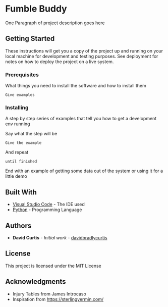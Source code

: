 # Fumble Buddy

One Paragraph of project description goes here

## Getting Started

These instructions will get you a copy of the project up and running on your local machine for development and testing purposes. See deployment for notes on how to deploy the project on a live system.

### Prerequisites

What things you need to install the software and how to install them

```
Give examples
```

### Installing

A step by step series of examples that tell you how to get a development env running

Say what the step will be

```
Give the example
```

And repeat

```
until finished
```

End with an example of getting some data out of the system or using it for a little demo



## Built With

* [Visual Studio Code](https://code.visualstudio.com/) - The IDE used
* [Python](https://www.python.org/) - Programming Language


## Authors

* **David Curtis** - *Initial work* - [davidbradlycurtis](https://github.com/davidbradlycurtis)

## License

This project is licensed under the MIT License

## Acknowledgments

* Injury Tables from James Introcaso
* Inspiration from https://sterlingvermin.com/
